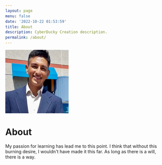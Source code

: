 ```yaml
---
layout: page
menu: false
date: '2022-10-22 01:53:59'
title: About
description: CyberDucky Creation description.
permalink: /about/
---
```


<img class="img-rounded" src="/assets/img/uploads/me.png" alt="Juan Soberanes" width="200">

# About

My passion for learning has lead me to this point. 
I think that without this burning desire, I wouldn't have
made it this far. As long as there is a will, there is a way. 


